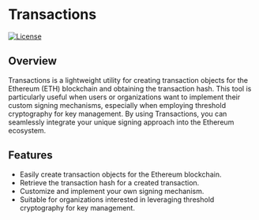 # Transactions

[![License](https://img.shields.io/badge/license-MIT-blue.svg)](https://github.com/yourusername/Transactions/blob/main/LICENSE)

## Overview

Transactions is a lightweight utility for creating transaction objects for the Ethereum (ETH) blockchain and obtaining the transaction hash. This tool is particularly useful when users or organizations want to implement their custom signing mechanisms, especially when employing threshold cryptography for key management. By using Transactions, you can seamlessly integrate your unique signing approach into the Ethereum ecosystem.

## Features

- Easily create transaction objects for the Ethereum blockchain.
- Retrieve the transaction hash for a created transaction.
- Customize and implement your own signing mechanism.
- Suitable for organizations interested in leveraging threshold cryptography for key management.
